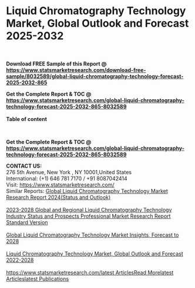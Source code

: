 <h1>Liquid Chromatography Technology Market, Global Outlook and Forecast 2025-2032</h1><br/><p><strong>Download FREE Sample of this Report @ <a href="https://www.statsmarketresearch.com/download-free-sample/8032589/global-liquid-chromatography-technology-forecast-2025-2032-865">https://www.statsmarketresearch.com/download-free-sample/8032589/global-liquid-chromatography-technology-forecast-2025-2032-865</a></strong></p><div><b>Get the Complete Report & TOC @ <a href="https://www.statsmarketresearch.com/global-liquid-chromatography-technology-forecast-2025-2032-865-8032589">https://www.statsmarketresearch.com/global-liquid-chromatography-technology-forecast-2025-2032-865-8032589</a></b></div><br><b>Table of content</b><p><br><div><b>Get the Complete Report & TOC @ <a href="https://www.statsmarketresearch.com/global-liquid-chromatography-technology-forecast-2025-2032-865-8032589">https://www.statsmarketresearch.com/global-liquid-chromatography-technology-forecast-2025-2032-865-8032589</a></b></div></p> <b>CONTACT US:</b><br>276 5th Avenue, New York , NY 10001,United States<br>International: (+1) 646 781 7170 / +91 8087042414<br>Visit: <a href="https://www.statsmarketresearch.com/">https://www.statsmarketresearch.com/</a><br>Similar Reports: <a href="https://www.statsmarketresearch.com/global-liquid-chromatography-technology-forecast-2025-2032-865-8032589">Global Liquid Chromatography Technology Market Research Report 2024(Status and Outlook)</a><br/><br/><a href="https://www.statsmarketresearch.com/global-liquid-chromatography-technology-forecast-2025-2032-865-8032589">2023-2028 Global and Regional Liquid Chromatography Technology Industry Status and Prospects Professional Market Research Report Standard Version</a><br/><br/><a href="https://www.statsmarketresearch.com/global-liquid-chromatography-technology-forecast-2025-2032-865-8032589">Global Liquid Chromatography Technology Market Insights, Forecast to 2028</a><br/><br/><a href="https://www.statsmarketresearch.com/global-liquid-chromatography-technology-forecast-2025-2032-865-8032589">Liquid Chromatography Technology Market, Global Outlook and Forecast 2022-2028</a><br/><br/><a href="https://gyeongbokgung.com">https://www.statsmarketresearch.com/</a><a href="https://hallyeomaritime.com">latest Articles</a><a href="https://jingwansa.com">Read More</a><a href=https://nguoiviet.jp/">latest Articles</a><a href="https://www.intelmarketresearch.com/">latest Publications</a>